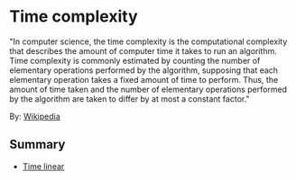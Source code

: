 # Time complexity

"In computer science, the time complexity is the computational complexity that describes the amount of computer time it takes to run an algorithm. Time complexity is commonly estimated by counting the number of elementary operations performed by the algorithm, supposing that each elementary operation takes a fixed amount of time to perform. Thus, the amount of time taken and the number of elementary operations performed by the algorithm are taken to differ by at most a constant factor."

By: [Wikipedia](https://en.wikipedia.org/wiki/Time_complexity)

## Summary 

* [Time linear](https://github.com/edmilson-dk/academic-programming/blob/main/analysis-and-complexity-of-algorithms/big-o-notation/time-complexity/linear)
